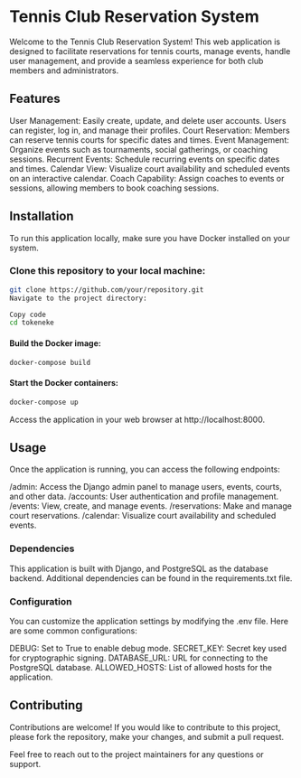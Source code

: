 # Tennis Club Reservation System
Welcome to the Tennis Club Reservation System! This web application is designed to facilitate reservations for tennis courts, manage events, handle user management, and provide a seamless experience for both club members and administrators.

## Features
User Management: Easily create, update, and delete user accounts. Users can register, log in, and manage their profiles.
Court Reservation: Members can reserve tennis courts for specific dates and times.
Event Management: Organize events such as tournaments, social gatherings, or coaching sessions.
Recurrent Events: Schedule recurring events on specific dates and times.
Calendar View: Visualize court availability and scheduled events on an interactive calendar.
Coach Capability: Assign coaches to events or sessions, allowing members to book coaching sessions.
## Installation
To run this application locally, make sure you have Docker installed on your system.

### Clone this repository to your local machine:

```bash
git clone https://github.com/your/repository.git
Navigate to the project directory:
```

```bash
Copy code
cd tokeneke
```
#### Build the Docker image:
```bash
docker-compose build
```
#### Start the Docker containers:
```bash
docker-compose up
```
Access the application in your web browser at http://localhost:8000.

## Usage
Once the application is running, you can access the following endpoints:

/admin: Access the Django admin panel to manage users, events, courts, and other data.
/accounts: User authentication and profile management.
/events: View, create, and manage events.
/reservations: Make and manage court reservations.
/calendar: Visualize court availability and scheduled events.

### Dependencies
This application is built with Django, and PostgreSQL as the database backend. Additional dependencies can be found in the requirements.txt file.

### Configuration
You can customize the application settings by modifying the .env file. Here are some common configurations:

DEBUG: Set to True to enable debug mode.
SECRET_KEY: Secret key used for cryptographic signing.
DATABASE_URL: URL for connecting to the PostgreSQL database.
ALLOWED_HOSTS: List of allowed hosts for the application.

## Contributing
Contributions are welcome! If you would like to contribute to this project, please fork the repository, make your changes, and submit a pull request.

Feel free to reach out to the project maintainers for any questions or support.
